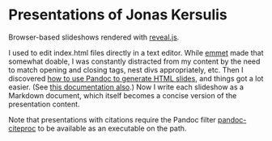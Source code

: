# Presentations of Jonas Kersulis

Browser-based slideshows rendered with [reveal.js](https://revealjs.com).

I used to edit index.html files directly in a text editor. While [emmet](https://www.emmet.io/) made that somewhat doable, I was constantly distracted from my content by the need to match opening and closing tags, nest divs appropriately, etc. Then I discovered [how to use Pandoc to generate HTML slides](https://github.com/jgm/pandoc/wiki/Using-pandoc-to-produce-reveal.js-slides), and things got a lot easier. (See [this documentation also](http://pandoc.org/MANUAL.html#producing-slide-shows-with-pandoc).) Now I write each slideshow as a Markdown document, which itself becomes a concise version of the presentation content.

Note that presentations with citations require the Pandoc filter [pandoc-citeproc](https://github.com/jgm/pandoc-citeproc) to be available as an executable on the path.
